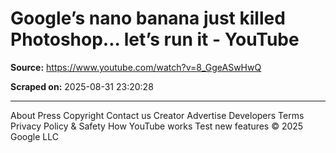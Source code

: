 # Google’s nano banana just killed Photoshop... let’s run it - YouTube

**Source:** https://www.youtube.com/watch?v=8_GgeASwHwQ

**Scraped on:** 2025-08-31 23:20:28

---

About
Press
Copyright
Contact us
Creator
Advertise
Developers
Terms
Privacy
Policy & Safety
How YouTube works
Test new features
© 2025 Google LLC